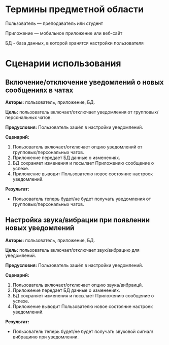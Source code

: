 # Термины предметной области

Пользователь — преподаватель или студент

Приложение — мобильное приложение или веб-сайт

БД - база данных, в которой хранятся настройки пользователя

# Сценарии использования
## Включение/отключение уведомлений о новых сообщениях в чатах
**Акторы:** пользователь, приложение, БД.

**Цель:** пользователь включает/отключает уведомления от групповых/персональных чатов.

**Предусловия:** Пользователь зашёл в настройки уведомлений.

**Сценарий:**
1. Пользователь включает/отключает опцию уведомлений от групповых/персональных чатов.
2. Приложение передает БД данные о изменениях.
3. БД сохраняет изменения и посылает Приложению сообщение о успехе.
4. Приложение выводит Пользователю новое состояние настроек уведомлений.

**Результат:**

- Пользователь теперь будет/не будет получать уведомления от групповых/персональных чатов. 

## Настройка звука/вибрации при появлении новых уведомлений
**Акторы:** пользователь, приложение, БД.

**Цель:** пользователь включает/отключает звук/вибрацию для уведомлений.

**Предусловия:** Пользователь зашёл в настройки уведомлений.

**Сценарий:**
1. Пользователь включает/отключает опцию звука/вибраицй.
2. Приложение передает БД данные о изменениях.
3. БД сохраняет изменения и посылает Приложению сообщение о успехе.
4. Приложение выводит Пользователю новое состояние настроек уведомлений.

**Результат:**
- Пользователь теперь будет/не будет получать звуковой сигнал/вибрациию при уведомлении. 


